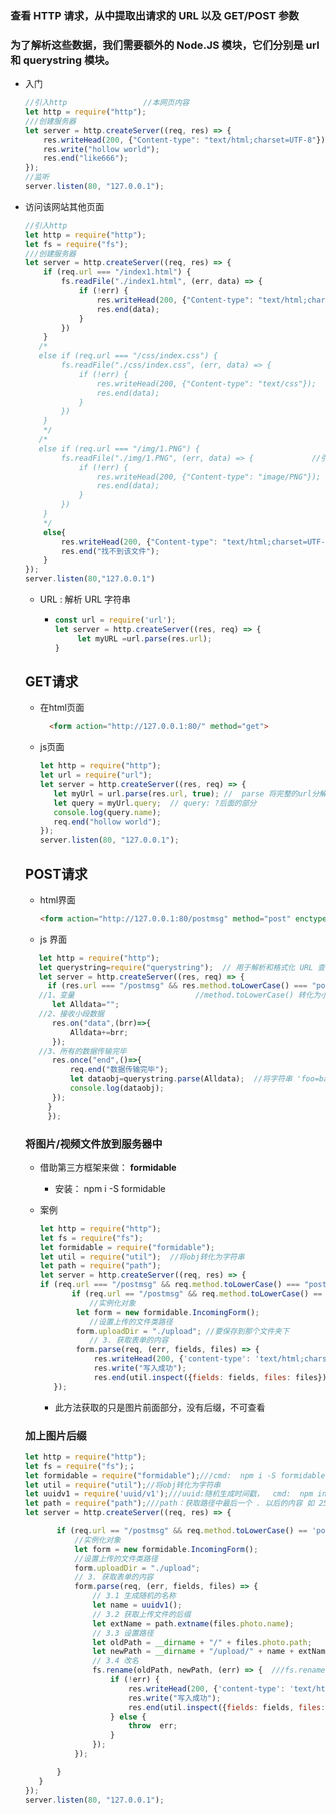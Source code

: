 ### 查看 HTTP 请求，从中提取出请求的 URL 以及 GET/POST 参数

### 为了解析这些数据，我们需要额外的 Node.JS 模块，它们分别是 url 和 querystring 模块。



+ 入门

  ```javascript
  //引入http                 //本网页内容
  let http = require("http");
  ///创建服务器
  let server = http.createServer((req, res) => {
      res.writeHead(200, {"Content-type": "text/html;charset=UTF-8"});//头部文件  200请求成功状态码
      res.write("hollow world");
      res.end("like666");
  });
  //监听
  server.listen(80, "127.0.0.1");
  ```

+ 访问该网站其他页面

  ```javascript
  //引入http
  let http = require("http");
  let fs = require("fs");
  ///创建服务器
  let server = http.createServer((req, res) => {
      if (req.url === "/index1.html") {
          fs.readFile("./index1.html", (err, data) => {
              if (!err) {
                  res.writeHead(200, {"Content-type": "text/html;charset=UTF-8"});
                  res.end(data);
              }
          })
      }
     /*
     else if (req.url === "/css/index.css") {
          fs.readFile("./css/index.css", (err, data) => {
              if (!err) {
                  res.writeHead(200, {"Content-type": "text/css"});   //引入css文件
                  res.end(data);
              }
          })
      }
      */
     /*
     else if (req.url === "/img/1.PNG") {
          fs.readFile("./img/1.PNG", (err, data) => {             //引入img文件
              if (!err) {
                  res.writeHead(200, {"Content-type": "image/PNG"});
                  res.end(data);
              }
          })
      }
      */
      else{
          res.writeHead(200, {"Content-type": "text/html;charset=UTF-8"});
          res.end("找不到该文件");
      }
  });
  server.listen(80,"127.0.0.1")
  ```

  

  + URL  :  解析 URL 字符串

    + ```javascript
      const url = require('url');
      let server = http.createServer((res, req) => {
           let myURL =url.parse(res.url);
      }
      ```

  

  ##  GET请求

  + 在html页面 

       ```html
         <form action="http://127.0.0.1:80/" method="get">
       ```
  
       
  
  + js页面
  
     ```javascript
    let http = require("http");
    let url = require("url");
    let server = http.createServer((res, req) => {
        let myUrl = url.parse(res.url, true); //  parse 将完整的url分解为多个单独个体，便于获取
        let query = myUrl.query;  // query: ?后面的部分
        console.log(query.name);
        req.end("hollow world");
    });
    server.listen(80, "127.0.0.1");
    ```
  
    
  
  ## POST请求
  
  + html界面
  
    
  
    ```html
    <form action="http://127.0.0.1:80/postmsg" method="post" enctype="multipart/form-data">
    ```
  
    
  
  + js 界面
  
  
  
  ```javascript
     let http = require("http");
     let querystring=require("querystring");  // 用于解析和格式化 URL 查询字符串的工具
     let server = http.createServer((res, req) => {
       if (res.url === "/postmsg" && res.method.toLowerCase() === "post") {
     //1、变量                           //method.toLowerCase() 转化为小写
        let Alldata="";
     //2、接收小段数据
        res.on("data",(brr)=>{
            Alldata+=brr;
        });
     //3、所有的数据传输完毕
        res.once("end",()=>{
            req.end("数据传输完毕");
            let dataobj=querystring.parse(Alldata);  //将字符串 'foo=bar&abc=xyz&abc=123'     解析为：对象；{foo: 'bar', abc: ['xyz', '123']}  键值对
            console.log(dataobj);
        });
       }
       });
  ```
  
  
  
  ### 将图片/视频文件放到服务器中
  
  + 借助第三方框架来做： **formidable**
    + 安装： npm i -S formidable
  
  
  
  + 案例
  
     ```javascript
    let http = require("http");
    let fs = require("fs");
    let formidable = require("formidable");
    let util = require("util");  //将obj转化为字符串
    let path = require("path");
    let server = http.createServer((req, res) => {
    if (req.url === "/postmsg" && req.method.toLowerCase() === "post") {
            if (req.url == "/postmsg" && req.method.toLowerCase() == 'post') {
                //实例化对象
             let form = new formidable.IncomingForm();
                //设置上传的文件类路径
             form.uploadDir = "./upload"; //要保存到那个文件夹下
                // 3. 获取表单的内容
             form.parse(req, (err, fields, files) => {
                 res.writeHead(200, {'content-type': 'text/html;charset=UTF-8'});
                 res.write("写入成功");
                 res.end(util.inspect({fields: fields, files: files}))
        });
    ```
  
    
    
    + 此方法获取的只是图片前面部分，没有后缀，不可查看
  
  
  
  
  
  
  
  ### 加上图片后缀
  
   ```javascript
  let http = require("http");
  let fs = require("fs");；
  let formidable = require("formidable");///cmd:  npm i -S formidable  ///Github
  let util = require("util");//将obj转化为字符串
  let uuidv1 = require('uuid/v1');///uuid:随机生成时间戳，  cmd:  npm install uuid
  let path = require("path");///path：获取路径中最后一个 . 以后的内容 如 254af.jpg ;获取" .jpg"
  let server = http.createServer((req, res) => {
   
          if (req.url == "/postmsg" && req.method.toLowerCase() == 'post') {
              //实例化对象
              let form = new formidable.IncomingForm();
              //设置上传的文件类路径
              form.uploadDir = "./upload";
              // 3. 获取表单的内容
              form.parse(req, (err, fields, files) => {
                  // 3.1 生成随机的名称
                  let name = uuidv1();
                  // 3.2 获取上传文件的后缀
                  let extName = path.extname(files.photo.name);
                  // 3.3 设置路径
                  let oldPath = __dirname + "/" + files.photo.path;
                  let newPath = __dirname + "/upload/" + name + extName;
                  // 3.4 改名
                  fs.rename(oldPath, newPath, (err) => {  ///fs.rename()：用新路径将老路径替换掉
                      if (!err) {
                          res.writeHead(200, {'content-type': 'text/html;charset=UTF-8'});
                          res.write("写入成功");
                          res.end(util.inspect({fields: fields, files: files}));
                      } else {
                          throw  err;
                      }
                  });
              });
  
          }
      }
  });
  server.listen(80, "127.0.0.1");
   ```
  
  
  
  
  
  
  
  
  
  